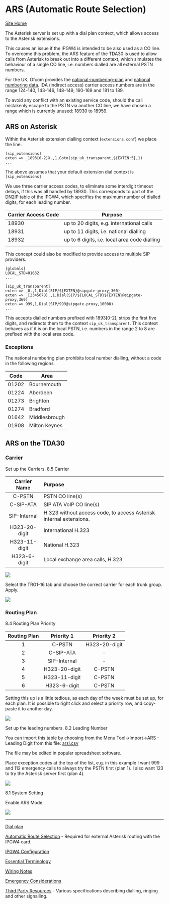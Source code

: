# ARS (Automatic Route Selection)

[Site Home](../README.md)

The Asterisk server is set up with a dial plan context, which allows access to the Asterisk extensions.

This causes an issue if the IPGW4 is intended to be also used as a CO line.  To overcome this problem, the ARS feature of the TDA30 is used to allow calls from Asterisk to break out into a different context, which simulates the behaviour of a single CO line, i.e. numbers dialled are all external PSTN numbers.

For the UK, Ofcom provides the [national-numbering-plan](https://www.ofcom.org.uk/__data/assets/pdf_file/0013/102613/national-numbering-plan.pdf) and [national numbering data](https://www.ofcom.org.uk/phones-telecoms-and-internet/information-for-industry/numbering/numbering-data).  IDA (indirect access) carrier access numbers are in the range 124-140, 143-146, 148-149, 160-169 and 181 to 189.

To avoid any conflict with an existing service code, should the call mistakenly escape to the PSTN via another CO line, we have chosen a range which is currently unused: 18930 to 18959.

## ARS on Asterisk

Within the Asterisk extension dialling context (`extensions.conf`) we place the line:

```
[sip_extensions]
exten => _1893[0-2]X.,1,Goto(sip_uk_transparent,${EXTEN:5},1)
...
```

The above assumes that your default extension dial context is `[sip_extensions]`

We use three carrier access codes, to eliminate some interdigit timeout delays, if this was all handled by 18930.  This corresponds to part of the DN2IP table of the IPGW4, which specifies the maximum number of dialled digits, for each leading number.

| Carrier Access Code | Purpose                                       |
| ------------------- | --------------------------------------------- |
| 18930               | up to 20 digits, e.g. international calls     |
| 18931               | up to 11 digits, i.e. national dialling       |
| 18932               | up to 6 digits, i.e. local area code dialling |
|                     |                                               |

This concept could also be modified to provide access to multiple SIP providers.

```
[globals]
LOCAL_STD=01632
...

[sip_uk_transparent]
exten => _0.,1,Dial(SIP/${EXTEN}@sipgate-proxy,360)
exten => _[2345678].,1,Dial(SIP/${LOCAL_STD}${EXTEN}@sipgate-proxy,360)
exten => 999,1,Dial(SIP/999@sipgate-proxy,10000)
...
```



This accepts dialled numbers prefixed with 1893[0-2], strips the first five digits, and redirects them to the context `sip_uk_transparent`.  This context behaves as if it is on the local PSTN, i.e. numbers in the range 2 to 8 are prefixed with the local area code.

### Exceptions
The national numbering plan prohibits local number dialling, without a code in the following regions.

| Code | Area |
|----|----|
| 01202 | Bournemouth |
| 01224 | Aberdeen |
| 01273 | Brighton |
| 01274 | Bradford |
| 01642 | Middlesbrough |
| 01908 | Milton Keynes |



## ARS on the TDA30

### Carrier

Set up the Carriers.  8.5 Carrier

| Carrier Name  | Purpose                                                      |
| :-----------: | :----------------------------------------------------------- |
|    C-PSTN     | PSTN CO line(s)                                              |
|   C-SIP-ATA   | SIP ATA VoIP CO line(s)                                      |
| SIP-Internal  | H.323 without access code, to access Asterisk internal extensions. |
| H323-20-digit | International H.323                                          |
| H323-11-digit | National H.323                                               |
| H323-6-digit  | Local exchange area calls, H.323                             |

![](images/TDA30_Carrier.png)


Select the TRG1-16 tab and choose the correct carrier for each trunk group.  Apply.

![](images/TDA30_TrunkCarrier.png)

### Routing Plan

8.4 Routing Plan Priority

| Routing Plan |  Priority 1   |  Priority 2   |
| :----------: | :-----------: | :-----------: |
|      1       |    C-PSTN     | H323-20-digit |
|      2       |   C-SIP-ATA   |       -       |
|      3       | SIP-Internal  |       -       |
|      4       | H323-20-digit |    C-PSTN     |
|      5       | H323-11-digit |    C-PSTN     |
|      6       | H323-6-digit  |    C-PSTN     |

Setting this up is a little tedious, as each day of the week must be set up, for each plan.  It is possible to right click and select a priority row, and copy-paste it to another day.

![](images/TDA30_RoutingPlanPriority.png)

Set up the leading numbers.  8.2 Leading Number

You can import this table by choosing from the Menu Tool->Import->ARS - Leading Digit from this file: [arsl.csv](files/TDA30/arsl.csv)

The file may be edited in popular spreadsheet software.

Place exception codes at the top of the list, e.g. in this example I want 999 and 112 emergency calls to always try the PSTN first (plan 1).  I also want 123 to try the Asterisk server first (plan 4).

![](images/TDA30_TrunkLeadingNumber.png)

8.1 System Setting

Enable ARS Mode

![](images/TDA30_EnableARS.png)

---

[Dial plan](./Dialplan.md)

[Automatic Route Selection](./ARS.md) - Required for external Asterisk routing with the IPGW4 card.

[IPGW4 Configuration](./IPGW4.md) 

[Essential Terminology](./Terminology.md) 

[Wiring Notes](./WiringNotes.md) 

[Emergency Considerations](./OtherConsiderations.md) 

[Third Party Resources](../Third%20Party%20Resources/README.md) - Various specifications describing dialling, ringing and other signalling.

